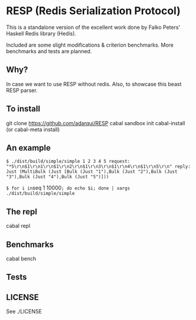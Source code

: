 RESP (Redis Serialization Protocol)
====================

This is a standalone version of the excellent work done by Falko Peters' Haskell Redis library (Hedis).

Included are some slight modifications & criterion benchmarks. More benchmarks and tests are planned.


Why?
---------------------

In case we want to use RESP without redis. Also, to showcase this beast RESP parser.


To install
---------------------
git clone https://github.com/adarqui/RESP
cabal sandbox init
cabal-install (or cabal-meta install)


An example
---------------------
`
 $ ./dist/build/simple/simple 1 2 3 4 5
 request: "*5\r\n$1\r\n1\r\n$1\r\n2\r\n$1\r\n3\r\n$1\r\n4\r\n$1\r\n5\r\n"
 reply: Just (MultiBulk (Just [Bulk (Just "1"),Bulk (Just "2"),Bulk (Just "3"),Bulk (Just "4"),Bulk (Just "5")]))
`

`
 $ for i in `seq 1 10000`; do echo $i; done | xargs ./dist/build/simple/simple
`

The repl
---------------------
cabal repl


Benchmarks
---------------------
cabal bench


Tests
---------------------


LICENSE
---------------------
See ./LICENSE

